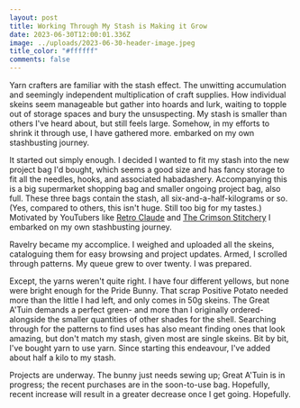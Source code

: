 ```yaml
---
layout: post
title: Working Through My Stash is Making it Grow
date: 2023-06-30T12:00:01.336Z
image: ../uploads/2023-06-30-header-image.jpeg
title_color: "#ffffff"
comments: false
---
```

Yarn crafters are familiar with the stash effect. The unwitting accumulation and seemingly independent multiplication of craft supplies. How individual skeins seem manageable but gather into hoards and lurk, waiting to topple out of storage spaces and bury the unsuspecting. My stash is smaller than others I've heard about, but still feels large. Somehow, in my efforts to shrink it through use, I have gathered more. embarked on my own stashbusting journey.

I﻿t started out simply enough. I decided I wanted to fit my stash into the new project bag I'd bought, which seems a good size and has fancy storage to fit all the needles, hooks, and associated habadashery. Accompanying this is a big supermarket shopping bag and smaller ongoing project bag, also full. These three bags contain the stash, all six-and-a-half-kilograms or so. (Yes, compared to others, this isn't huge. Still too big for my tastes.) Motivated by YouTubers like [Retro Claude](https://www.youtube.com/playlist?list=PLIpjXi4a4nTRZe41dSvAlAxCW1lyEKaUo) and [The Crimson Stitchery](https://www.youtube.com/playlist?list=PL1VxpiMcBXBPGMdDoSi63QK5ZRTgISf-6) I embarked on my own stashbusting journey.

R﻿avelry became my accomplice. I weighed and uploaded all the skeins, cataloguing them for easy browsing and project updates. Armed, I scrolled through patterns. My queue grew to over twenty. I was prepared.

E﻿xcept, the yarns weren't quite right. I have four different yellows, but none were bright enough for the Pride Bunny. That scrap Positive Potato needed more than the little I had left, and only comes in 50g skeins. The Great A'Tuin demands a perfect green- and more than I originally ordered- alongside the smaller quantities of other shades for the shell. Searching through for the patterns to find uses has also meant finding ones that look amazing, but don't match my stash, given most are single skeins. Bit by bit, I've bought yarn to use yarn. Since starting this endeavour, I've added about half a kilo to my stash.

Projects are underway. The bunny just needs sewing up; Great A'Tuin is in progress; the recent purchases are in the soon-to-use bag. Hopefully, recent increase will result in a greater decrease once I get going. Hopefully. [](https://www.youtube.com/playlist?list=PL1VxpiMcBXBPGMdDoSi63QK5ZRTgISf-6)
